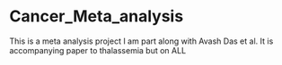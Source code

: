 # Cancer_Meta_analysis
This is a meta analysis project I am part along with Avash Das  et al. It is accompanying paper to thalassemia but on ALL
